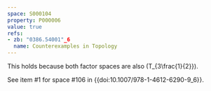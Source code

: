 ```yaml
---
space: S000104
property: P000006
value: true
refs:
- zb: "0386.54001"_6
  name: Counterexamples in Topology
---
```


This holds because both factor spaces are also \(T_{3\frac{1}{2}}\).

See item #1 for space #106 in {{doi:10.1007/978-1-4612-6290-9_6}}.
